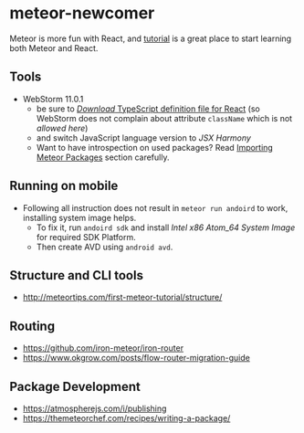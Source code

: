 # meteor-newcomer

Meteor is more fun with React, and [tutorial][tutorial] is a great place to start learning both Meteor and React.

[tutorial]: https://www.meteor.com/tutorials/react/creating-an-app

## Tools

- WebStorm 11.0.1
  - be sure to [_Download_ TypeScript definition file for React][download-ts-definition] (so WebStorm does not complain about attribute `className` which is not _allowed here_)
  - and switch JavaScript language version to _JSX Harmony_
  - Want to have introspection on used packages? Read [Importing Meteor Packages][importing-meteor-packages] section carefully.

[download-ts-definition]: http://blog.jetbrains.com/webstorm/2015/10/working-with-reactjs-in-webstorm-coding-assistance/
[importing-meteor-packages]: https://www.jetbrains.com/webstorm/help/using-meteor.html#d245970e538

## Running on mobile

- Following all instruction does not result in `meteor run andoird` to work, installing system image helps.
  - To fix it, run `andoird sdk` and install _Intel x86 Atom_64 System Image_ for required SDK Platform.
  - Then create AVD using `android avd`.  

## Structure and CLI tools

- http://meteortips.com/first-meteor-tutorial/structure/

## Routing

- https://github.com/iron-meteor/iron-router
- https://www.okgrow.com/posts/flow-router-migration-guide

## Package Development

- https://atmospherejs.com/i/publishing
- https://themeteorchef.com/recipes/writing-a-package/
